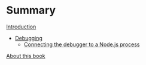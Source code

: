 # Summary

[Introduction](./introduction.md)

- [Debugging](./chapter_1-debugging/intro.md)
  - [Connecting the debugger to a Node.js process](./chapter_1-debugging/connecting-debugger.md)

[About this book](./about.md)
